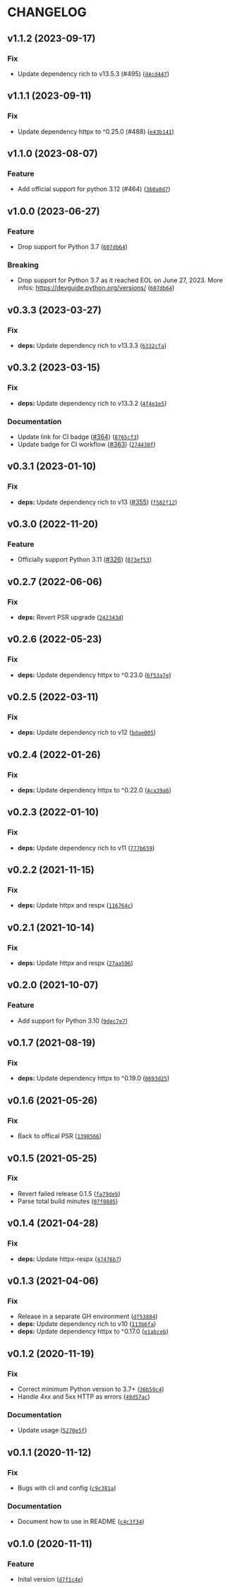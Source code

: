 # CHANGELOG

## v1.1.2 (2023-09-17)

### Fix

- Update dependency rich to v13.5.3 (#495) ([`d4cd447`](https://github.com/browniebroke/netlify-builds/commit/d4cd447f804fa43444672810e53b99914a8f66fa))

## v1.1.1 (2023-09-11)

### Fix

- Update dependency httpx to ^0.25.0 (#488) ([`e43b141`](https://github.com/browniebroke/netlify-builds/commit/e43b141b13bfab5538a94689c9489ff1094556b8))

## v1.1.0 (2023-08-07)

### Feature

- Add official support for python 3.12 (#464) ([`360a8d7`](https://github.com/browniebroke/netlify-builds/commit/360a8d7634b2b9a6e021310abe60ecd08d4924d2))

## v1.0.0 (2023-06-27)

### Feature

- Drop support for Python 3.7 ([`607db64`](https://github.com/browniebroke/netlify-builds/commit/607db6496b9bc7e76075b02fd0b60b27c996383d))

### Breaking

- Drop support for Python 3.7 as it reached EOL on June 27, 2023. More infos: https://devguide.python.org/versions/ ([`607db64`](https://github.com/browniebroke/netlify-builds/commit/607db6496b9bc7e76075b02fd0b60b27c996383d))

## v0.3.3 (2023-03-27)

### Fix

- **deps:** Update dependency rich to v13.3.3 ([`6332cfa`](https://github.com/browniebroke/netlify-builds/commit/6332cfa6c8cb27bcd2063c098cc856a8054cabd0))

## v0.3.2 (2023-03-15)

### Fix

- **deps:** Update dependency rich to v13.3.2 ([`4f4e1e5`](https://github.com/browniebroke/netlify-builds/commit/4f4e1e568f4958258c9d6975133f9affc2255641))

### Documentation

- Update link for CI badge ([#364](https://github.com/browniebroke/netlify-builds/issues/364)) ([`8765cf3`](https://github.com/browniebroke/netlify-builds/commit/8765cf397a28236103c8637083a167585d1cf2a3))
- Update badge for CI workflow ([#363](https://github.com/browniebroke/netlify-builds/issues/363)) ([`274438f`](https://github.com/browniebroke/netlify-builds/commit/274438fec2f23cd76604a6458ae9fc166d9ccd7d))

## v0.3.1 (2023-01-10)

### Fix

- **deps:** Update dependency rich to v13 ([#355](https://github.com/browniebroke/netlify-builds/issues/355)) ([`f582f12`](https://github.com/browniebroke/netlify-builds/commit/f582f12292f36538c565326bc2751e1aafcc8aa5))

## v0.3.0 (2022-11-20)

### Feature

- Officially support Python 3.11 ([#326](https://github.com/browniebroke/netlify-builds/issues/326)) ([`073ef53`](https://github.com/browniebroke/netlify-builds/commit/073ef53616f24e77bbe437dccaeb7f31079330c1))

## v0.2.7 (2022-06-06)

### Fix

- **deps:** Revert PSR upgrade ([`242343d`](https://github.com/browniebroke/netlify-builds/commit/242343d4f2f4ffa33b662411472cfdf0870eaf96))

## v0.2.6 (2022-05-23)

### Fix

- **deps:** Update dependency httpx to ^0.23.0 ([`6f53a7e`](https://github.com/browniebroke/netlify-builds/commit/6f53a7edad16cc0505d4763c761f9d3978ffcccf))

## v0.2.5 (2022-03-11)

### Fix

- **deps:** Update dependency rich to v12 ([`bdae005`](https://github.com/browniebroke/netlify-builds/commit/bdae0056fed231c5c636b67355dc0bf4cbccd899))

## v0.2.4 (2022-01-26)

### Fix

- **deps:** Update dependency httpx to ^0.22.0 ([`4ca39a6`](https://github.com/browniebroke/netlify-builds/commit/4ca39a68c7481dc3928f5071698f8412457fb6db))

## v0.2.3 (2022-01-10)

### Fix

- **deps:** Update dependency rich to v11 ([`777b659`](https://github.com/browniebroke/netlify-builds/commit/777b6596b6414a88862f2e4efe438d18ba62a688))

## v0.2.2 (2021-11-15)

### Fix

- **deps:** Update httpx and respx ([`116764c`](https://github.com/browniebroke/netlify-builds/commit/116764c7196d87702809ab6e515ae10faca97f46))

## v0.2.1 (2021-10-14)

### Fix

- **deps:** Update httpx and respx ([`27aa596`](https://github.com/browniebroke/netlify-builds/commit/27aa59675093bd5bf1a589a44f658b74410a6d5b))

## v0.2.0 (2021-10-07)

### Feature

- Add support for Python 3.10 ([`9dec7e7`](https://github.com/browniebroke/netlify-builds/commit/9dec7e73bd758b0491a399f024eb70663c5faf93))

## v0.1.7 (2021-08-19)

### Fix

- **deps:** Update dependency httpx to ^0.19.0 ([`0693d25`](https://github.com/browniebroke/netlify-builds/commit/0693d25ea68d298db63113a09ab958e872656f2a))

## v0.1.6 (2021-05-26)

### Fix

- Back to offical PSR ([`1398566`](https://github.com/browniebroke/netlify-builds/commit/139856646307b9bb137a74f37f046809b542e05b))

## v0.1.5 (2021-05-25)

### Fix

- Revert failed release 0.1.5 ([`fa79deb`](https://github.com/browniebroke/netlify-builds/commit/fa79deb829b1d568b26310e4f5f923c2fcba5f13))
- Parse total build minutes ([`07f0885`](https://github.com/browniebroke/netlify-builds/commit/07f088562b1d5b3ac639ca1458feed15c285020b))

## v0.1.4 (2021-04-28)

### Fix

- **deps:** Update httpx-respx ([`47476b7`](https://github.com/browniebroke/netlify-builds/commit/47476b705285b0469774be8293ba576099ae202d))

## v0.1.3 (2021-04-06)

### Fix

- Release in a separate GH environment ([`df53884`](https://github.com/browniebroke/netlify-builds/commit/df538845d3018d83ace4247ca62d485b7fb94e59))
- **deps:** Update dependency rich to v10 ([`113b6fa`](https://github.com/browniebroke/netlify-builds/commit/113b6fafada0087b6d4c30c9da5c0c02244beff1))
- **deps:** Update dependency httpx to ^0.17.0 ([`e1abceb`](https://github.com/browniebroke/netlify-builds/commit/e1abceb47948b97dfbfde11897df540f183c5aab))

## v0.1.2 (2020-11-19)

### Fix

- Correct minimum Python version to 3.7+ ([`36b59c4`](https://github.com/browniebroke/netlify-builds/commit/36b59c420ad14fa8a55430f97340b328ec2f633c))
- Handle 4xx and 5xx HTTP as errors ([`49d57ac`](https://github.com/browniebroke/netlify-builds/commit/49d57ac1ef5bd63faea12d0ef3b0ba18b7fa7a6a))

### Documentation

- Update usage ([`5270e5f`](https://github.com/browniebroke/netlify-builds/commit/5270e5fd6cb46599a5decb59dcdd7510ac8b19dd))

## v0.1.1 (2020-11-12)

### Fix

- Bugs with cli and config ([`c9c381a`](https://github.com/browniebroke/netlify-builds/commit/c9c381a2f781301a60f9ddf1ce819c55edff14f7))

### Documentation

- Document how to use in README ([`c4c3f34`](https://github.com/browniebroke/netlify-builds/commit/c4c3f3487042ea215248ac7e7c460af28e8fa42c))

## v0.1.0 (2020-11-11)

### Feature

- Inital version ([`d7f1c4e`](https://github.com/browniebroke/netlify-builds/commit/d7f1c4e22471140ef2659aa8146bddb3923456d6))
